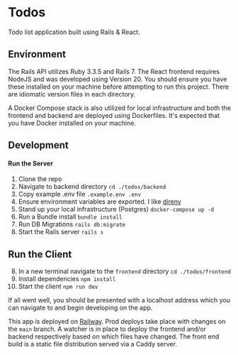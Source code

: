 # Todos
Todo list application built using Rails & React.

## Environment
The Rails API utilizes Ruby 3.3.5 and Rails 7. The React frontend requires NodeJS and was developed using Version 20. You should ensure you have these installed on your machine before attempting to run this project. There are idiomatic version files in each directory.

A Docker Compose stack is also utilized for local infrastructure and both the frontend and backend are deployed using Dockerfiles. It's expected that you have Docker installed on your machine.

## Development
#### Run the Server
1. Clone the repo
2. Navigate to backend directory `cd ./todos/backend`
3. Copy example .env file `.example.env .env`
4. Ensure environment variables are exported. I like [direnv](https://direnv.net/)
5. Stand up your local infrastructure (Postgres) `docker-compose up -d`
6. Run a Bundle install `bundle install`
7. Run DB Migrations `rails db:migrate`
8. Start the Rails server `rails s`

## Run the Client
8. In a new terminal navigate to the `frontend` directory `cd ./todos/frontend`
9. Install dependencies `npm install`
10. Start the client `npm run dev`

If all went well, you should be presented with a localhost address which you can navigate to and begin developing on the app.

This app is deployed on [Railway](https://railway.app/). Prod deploys take place with changes on the `main` branch. A watcher is in place to deploy the frontend and/or backend respectively based on which files have changed. The front end build is a static file distribution served via a Caddy server.

